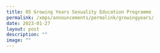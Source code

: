 ```yaml
---
title: 05 Growing Years Sexuality Education Programme
permalink: /xmps/announcements/permalink/growingyears/
date: 2023-01-27
layout: post
description: ""
image: ""
---
```

